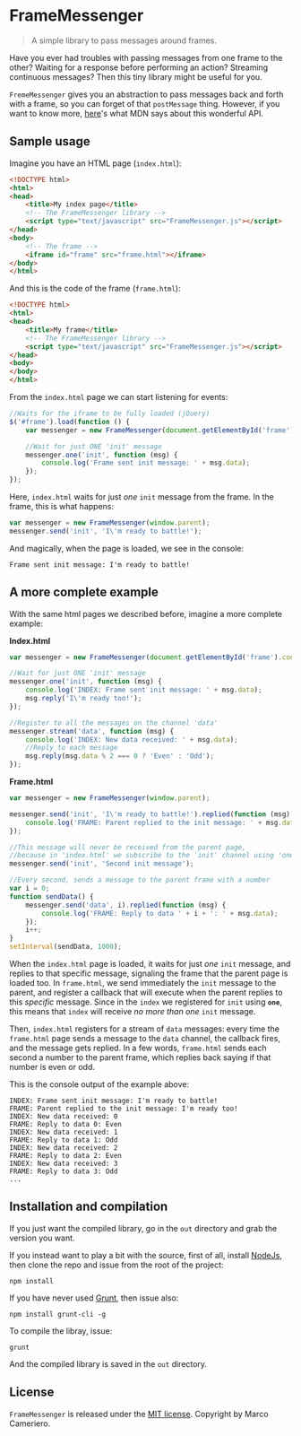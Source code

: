 # FrameMessenger

> A simple library to pass messages around frames.

Have you ever had troubles with passing messages from one frame to the other? Waiting for a response before performing an action? Streaming continuous messages? Then this tiny library might be useful for you.

`FremeMessenger` gives you an abstraction to pass messages back and forth with a frame, so you can forget of that `postMessage` thing. However, if you want to know more, [here](https://developer.mozilla.org/en-US/docs/Web/API/Window.postMessage)'s what MDN says about this wonderful API.



## Sample usage

Imagine you have an HTML page (`index.html`):

```html
<!DOCTYPE html>
<html>
<head>
	<title>My index page</title>
	<!-- The FrameMessenger library -->
	<script type="text/javascript" src="FrameMessenger.js"></script>
</head>
<body>
	<!-- The frame -->
	<iframe id="frame" src="frame.html"></iframe>
</body>
</html>
```

And this is the code of the frame (`frame.html`):

```html
<!DOCTYPE html>
<html>
<head>
	<title>My frame</title>
	<!-- The FrameMessenger library -->	
	<script type="text/javascript" src="FrameMessenger.js"></script>
</head>
<body>
</body>
</html>
```

From the `index.html` page we can start listening for events:

```js
//Waits for the iframe to be fully loaded (jQuery)
$('#frame').load(function () {
	var messenger = new FrameMessenger(document.getElementById('frame').contentWindow);

	//Wait for just ONE 'init' message
	messenger.one('init', function (msg) {
		console.log('Frame sent init message: ' + msg.data);
	});
});
```

Here, `index.html` waits for just *one* `init` message from the frame. In the frame, this is what happens:

```js
var messenger = new FrameMessenger(window.parent);
messenger.send('init', 'I\'m ready to battle!');
```

And magically, when the page is loaded, we see in the console:

```
Frame sent init message: I'm ready to battle!
```



## A more complete example

With the same html pages we described before, imagine a more complete example:

**Index.html**

```js
var messenger = new FrameMessenger(document.getElementById('frame').contentWindow);

//Wait for just ONE 'init' message
messenger.one('init', function (msg) {
	console.log('INDEX: Frame sent init message: ' + msg.data);
	msg.reply('I\'m ready too!');
});

//Register to all the messages on the channel 'data'
messenger.stream('data', function (msg) {
	console.log('INDEX: New data received: ' + msg.data);
	//Reply to each message
	msg.reply(msg.data % 2 === 0 ? 'Even' : 'Odd');
});
```

**Frame.html**

```js
var messenger = new FrameMessenger(window.parent);

messenger.send('init', 'I\'m ready to battle!').replied(function (msg) {
	console.log('FRAME: Parent replied to the init message: ' + msg.data);
});

//This message will never be received from the parent page,
//because in 'index.html' we subscribe to the 'init' channel using 'one'
messenger.send('init', 'Second init message');

//Every second, sends a message to the parent frame with a number
var i = 0;
function sendData() {
	messenger.send('data', i).replied(function (msg) {
		console.log('FRAME: Reply to data ' + i + ': ' + msg.data);
	});
	i++;
}
setInterval(sendData, 1000);
```

When the `index.html` page is loaded, it waits for just *one* `init` message, and replies to that specific message, signaling the frame that the parent page is loaded too. In `frame.html`, we send immediately the `init` message to the parent, and register a callback that will execute when the parent replies to this *specific* message. Since in the `index` we registered for `init` using **`one`**, this means that `index` will receive *no more than one* `init` message.

Then, `index.html` registers for a stream of `data` messages: every time the `frame.html` page sends a message to the `data` channel, the callback fires, and the message gets replied. In a few words, `frame.html` sends each second a number to the parent frame, which replies back saying if that number is even or odd.

This is the console output of the example above:

```
INDEX: Frame sent init message: I'm ready to battle!
FRAME: Parent replied to the init message: I'm ready too!
INDEX: New data received: 0
FRAME: Reply to data 0: Even
INDEX: New data received: 1
FRAME: Reply to data 1: Odd
INDEX: New data received: 2
FRAME: Reply to data 2: Even
INDEX: New data received: 3
FRAME: Reply to data 3: Odd
... 
```



## Installation and compilation

If you just want the compiled library, go in the `out` directory and grab the version you want.

If you instead want to play a bit with the source, first of all, install [NodeJs](http://nodejs.org/), then clone the repo and issue from the root of the project:

```shell
npm install
```

If you have never used [Grunt](http://gruntjs.com/), then issue also:

```shell
npm install grunt-cli -g
```

To compile the libray, issue:

```shell
grunt
```

And the compiled library is saved in the `out` directory.

## License

`FrameMessenger` is released under the [MIT license](http://opensource.org/licenses/MIT). Copyright by Marco Cameriero.